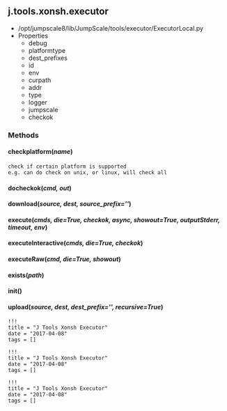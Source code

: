 <!-- toc -->
## j.tools.xonsh.executor

- /opt/jumpscale8/lib/JumpScale/tools/executor/ExecutorLocal.py
- Properties
    - debug
    - platformtype
    - dest_prefixes
    - id
    - env
    - curpath
    - addr
    - type
    - logger
    - jumpscale
    - checkok

### Methods

#### checkplatform(*name*) 

```
check if certain platform is supported
e.g. can do check on unix, or linux, will check all

```

#### docheckok(*cmd, out*) 

#### download(*source, dest, source_prefix=''*) 

#### execute(*cmds, die=True, checkok, async, showout=True, outputStderr, timeout, env*) 

#### executeInteractive(*cmds, die=True, checkok*) 

#### executeRaw(*cmd, die=True, showout*) 

#### exists(*path*) 

#### init() 

#### upload(*source, dest, dest_prefix='', recursive=True*) 


```
!!!
title = "J Tools Xonsh Executor"
date = "2017-04-08"
tags = []
```

```
!!!
title = "J Tools Xonsh Executor"
date = "2017-04-08"
tags = []
```

```
!!!
title = "J Tools Xonsh Executor"
date = "2017-04-08"
tags = []
```
